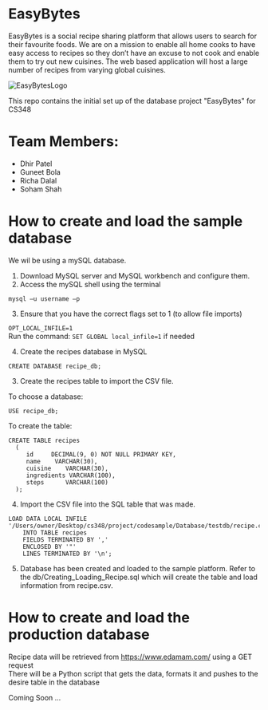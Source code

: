 # EasyBytes

EasyBytes is a social recipe sharing platform that allows users to search for their favourite foods. We are on a mission to enable all home cooks to have easy access to recipes so they don’t have an excuse to not cook and enable them to try out new cuisines. The web based application will host a large number of recipes from varying global cuisines.

![EasyBytesLogo](https://user-images.githubusercontent.com/65190493/214759224-2ca6f9b6-a8b6-4b7c-9a8f-bf91a9ab50f5.png)

This repo contains the initial set up of the database project "EasyBytes" for CS348

# Team Members:
- Dhir Patel
- Guneet Bola
- Richa Dalal
- Soham Shah

# How to create and load the sample database

We wil be using a mySQL database.

1) Download MySQL server and MySQL workbench and configure them.
2) Access the mySQL shell using the terminal

```mysql –u username –p```

3) Ensure that you have the correct flags set to 1 (to allow file imports)

```OPT_LOCAL_INFILE=1```<br>
Run the command: ```SET GLOBAL local_infile=1``` if needed

4) Create the recipes database in MySQL

```CREATE DATABASE recipe_db;```

3) Create the recipes table to import the CSV file.

To choose a database:

```USE recipe_db;```

To create the table:

```
CREATE TABLE recipes
  ( 
     id     DECIMAL(9, 0) NOT NULL PRIMARY KEY, 
     name    VARCHAR(30), 
     cuisine    VARCHAR(30), 
     ingredients VARCHAR(100), 
     steps      VARCHAR(100) 
  );
  ```

4) Import the CSV file into the SQL table that was made.

```
LOAD DATA LOCAL INFILE '/Users/owner/Desktop/cs348/project/codesample/Database/testdb/recipe.csv' 
	INTO TABLE recipes 
	FIELDS TERMINATED BY ',' 
	ENCLOSED BY '"'
	LINES TERMINATED BY '\n';
```
  
5) Database has been created and loaded to the sample platform. Refer to the db/Creating_Loading_Recipe.sql which will create the table and load information from recipe.csv.

# How to create and load the production database

Recipe data will be retrieved from https://www.edamam.com/ using a GET request\
There will be a Python script that gets the data, formats it and pushes to the desire table in the database

Coming Soon ...
